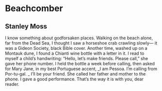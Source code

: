 # Beachcomber
## Stanley Moss
I know something about godforsaken places.
Walking on the beach alone, far from the Dead Sea,
I thought I saw a horseshoe crab crawling slowly—
it was a Gideon Society, black Bible cover.
Another time, washed up on a Montauk dune,
I found a Chianti wine bottle
with a letter in it. I read to myself
a child’s handwriting: “Hello,
let’s make friends. Please call,” she gave her phone number.
I held the bottle a week before calling, then asked
for Mary Jane, in my best Portuguese accent,
 _I am Pessoa. I’m calling from Por-tu-gal.
_
I’ll be your friend. She called her father
and mother to the phone. I gave a good performance.
That’s the way it is with you, dear reader.